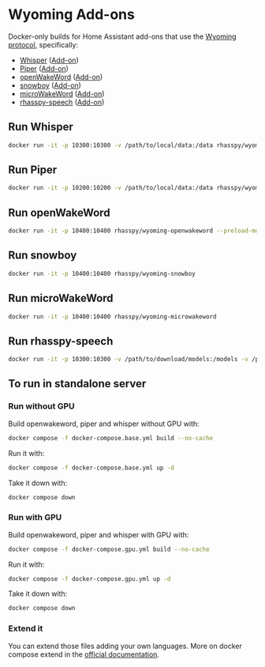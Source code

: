 # Wyoming Add-ons

Docker-only builds for Home Assistant add-ons that use the [Wyoming protocol](https://github.com/rhasspy/rhasspy3/blob/master/docs/wyoming.md), specifically:

* [Whisper](https://hub.docker.com/r/rhasspy/wyoming-whisper) ([Add-on](https://github.com/home-assistant/addons/blob/master/whisper/README.md))
* [Piper](https://hub.docker.com/r/rhasspy/wyoming-piper) ([Add-on](https://github.com/home-assistant/addons/blob/master/piper/README.md))
* [openWakeWord](https://hub.docker.com/r/rhasspy/wyoming-openwakeword) ([Add-on](https://github.com/home-assistant/addons/blob/master/openwakeword/README.md))
* [snowboy](https://hub.docker.com/r/rhasspy/wyoming-snowboy) ([Add-on](https://github.com/rhasspy/hassio-addons/tree/master/snowboy/README.md))
* [microWakeWord](https://hub.docker.com/r/rhasspy/wyoming-microwakeword) ([Add-on](https://github.com/rhasspy/hassio-addons/tree/master/microwakeword/README.md))
* [rhasspy-speech](https://hub.docker.com/r/rhasspy/wyoming-rhasspy-speech) ([Add-on](https://github.com/rhasspy/hassio-addons/tree/master/rhasspy-speech/README.md))


## Run Whisper

``` sh
docker run -it -p 10300:10300 -v /path/to/local/data:/data rhasspy/wyoming-whisper --model tiny-int8 --language en
```


## Run Piper

``` sh
docker run -it -p 10200:10200 -v /path/to/local/data:/data rhasspy/wyoming-piper --voice en_US-lessac-medium
```


## Run openWakeWord

``` sh
docker run -it -p 10400:10400 rhasspy/wyoming-openwakeword --preload-model 'ok_nabu'
```


## Run snowboy

``` sh
docker run -it -p 10400:10400 rhasspy/wyoming-snowboy
```


## Run microWakeWord

``` sh
docker run -it -p 10400:10400 rhasspy/wyoming-microwakeword
```


## Run rhasspy-speech

``` sh
docker run -it -p 10300:10300 -v /path/to/download/models:/models -v /path/to/train:/train rhasspy/wyoming-rhasspy-speech
```


## To run in standalone server

### Run without GPU

Build openwakeword, piper and whisper without GPU with:

``` sh
docker compose -f docker-compose.base.yml build --no-cache
```

Run it with:

``` sh
docker compose -f docker-compose.base.yml up -d
```

Take it down with:

``` sh
docker compose down
```

### Run with GPU

Build openwakeword, piper and whisper with GPU with:

``` sh
docker compose -f docker-compose.gpu.yml build --no-cache
```

Run it with:

``` sh
docker compose -f docker-compose.gpu.yml up -d
```

Take it down with:

``` sh
docker compose down
```

### Extend it

You can extend those files adding your own languages.
More on docker compose extend in the [official documentation](https://docs.docker.com/compose/multiple-compose-files/extends/).

